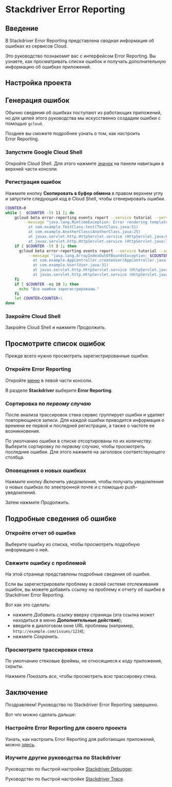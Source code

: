 # Stackdriver Error Reporting

## Введение

В Stackdriver Error Reporting представлена сводная информация об ошибках из сервисов Cloud.

Это руководство познакомит вас с интерфейсом Error Reporting. Вы узнаете, как просматривать списки ошибок и получать дополнительную информацию об ошибках приложений.

## Настройка проекта

<walkthrough-project-setup></walkthrough-project-setup>

## Генерация ошибок

Обычно сведения об ошибках поступают из работающих приложений, но для целей этого руководства мы искусственно создадим ошибки с помощью `gcloud`.

Позднее вы сможете подробнее узнать о том, как настроить Error Reporting.

### Запустите Google Cloud Shell

Откройте Cloud Shell. Для этого нажмите <walkthrough-cloud-shell-icon></walkthrough-cloud-shell-icon>[значок][spotlight-open-devshell] на панели навигации в верхней части консоли.

### Регистрация ошибок

Нажмите кнопку **Скопировать в буфер обмена** в правом верхнем углу и запустите следующий код в Cloud Shell, чтобы сгенерировать ошибки.

```bash
COUNTER=0
while [  $COUNTER -lt 11 ]; do
    gcloud beta error-reporting events report --service tutorial --service-version v$((COUNTER/10+1)) \
        --message "java.lang.RuntimeException: Error rendering template $COUNTER
          at com.example.TestClass.test(TestClass.java:51)
          at com.example.AnotherClass(AnotherClass.java:25)
          at javax.servlet.http.HttpServlet.service (HttpServlet.java:617)
          at javax.servlet.http.HttpServlet.service (HttpServlet.java:717)"
    if [ $COUNTER -lt 3 ]; then
      gcloud beta error-reporting events report --service tutorial --service-version v1 \
          --message "java.lang.ArrayIndexOutOfBoundsException: $COUNTER
            at com.example.AppController.createUser(AppController.java:42)
            at com.example.User(User.java:31)
            at javax.servlet.http.HttpServlet.service (HttpServlet.java:617)
            at javax.servlet.http.HttpServlet.service (HttpServlet.java:717)"
    fi
    if [ $COUNTER -eq 10 ]; then
      echo "Все ошибки зарегистрированы."
    fi
    let COUNTER=COUNTER+1
done
```

### Закройте Cloud Shell

Закройте Cloud Shell и нажмите *Продолжить*.

## Просмотрите список ошибок

Прежде всего нужно просмотреть зарегистрированные ошибки.

### Откройте Error Reporting

Откройте [меню][spotlight-console-menu] в левой части консоли.

В разделе **Stackdriver** выберите **Error Reporting**.

<walkthrough-menu-navigation sectionid="CRASH_SECTION"></walkthrough-menu-navigation>

### Сортировка по *первому случаю*

После анализа трассировок стека сервис группирует ошибки и удаляет повторяющиеся записи. Для каждой ошибки приводится информация о времени ее первой и последней регистрации, а также о частоте ее возникновения.

По умолчанию ошибки в списке отсортированы по их *количеству*. Выберите сортировку по *первому случаю*, чтобы просмотреть последние ошибки. Для этого нажмите на заголовок соответствующего столбца.

### Оповещения о новых ошибках

Нажмите кнопку *Включить уведомления*, чтобы получать уведомления о новых ошибках по электронной почте и с помощью push-уведомлений.

Затем нажмите *Продолжить*.

## Подробные сведения об ошибке

### Откройте отчет об ошибке

Выберите ошибку из списка, чтобы просмотреть подробную информацию о ней.

### Свяжите ошибку с проблемой

На этой странице представлены подробные сведения об ошибке.

Если вы зарегистрировали проблему в своей системе отслеживания ошибок, вы можете добавить ссылку на проблему к отчету об ошибке в Stackdriver Error Reporting.

Вот как это сделать:

  *  нажмите *Добавить ссылку* вверху страницы (эта ссылка может находиться в меню **Дополнительные действия**);
  *  введите в диалоговом окне URL проблемы (например, `http://example.com/issues/1234`);
  *  нажмите *Сохранить*.

### Просмотрите трассировки стека

По умолчанию стековые фреймы, не относящиеся к коду приложения, скрыты.

Нажмите *Показать все*, чтобы просмотреть всю трассировку стека.

## Заключение

<walkthrough-conclusion-trophy></walkthrough-conclusion-trophy>

Поздравляем! Руководство по Stackdriver Error Reporting завершено.

Вот что можно сделать дальше:

### Настройте Error Reporting для своего проекта

Узнать, как настроить Error Reporting для работающих приложений, можно [здесь][errors-setup].

### Изучите другие руководства по Stackdriver

Руководство по быстрой настройке [Stackdriver Debugger][debug-quickstart].

Руководство по быстрой настройке [Stackdriver Trace][trace-quickstart].

[debug-quickstart]: https://cloud.google.com/debugger/docs/quickstart
[errors-setup]: https://cloud.google.com/error-reporting/docs/how-to
[spotlight-console-menu]: walkthrough://spotlight-pointer?spotlightId=console-nav-menu
[spotlight-open-devshell]: walkthrough://spotlight-pointer?spotlightId=devshell-activate-button
[trace-quickstart]: https://cloud.google.com/trace/docs/quickstart
